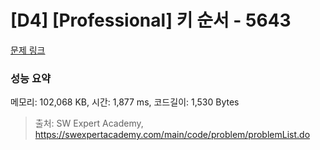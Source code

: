 # [D4] [Professional] 키 순서 - 5643 

[문제 링크](https://swexpertacademy.com/main/code/problem/problemDetail.do?contestProbId=AWXQsLWKd5cDFAUo) 

### 성능 요약

메모리: 102,068 KB, 시간: 1,877 ms, 코드길이: 1,530 Bytes



> 출처: SW Expert Academy, https://swexpertacademy.com/main/code/problem/problemList.do